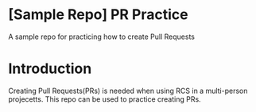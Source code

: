 # [Sample Repo] PR Practice
A sample repo for practicing how to create Pull Requests

# Introduction
Creating Pull Requests(PRs) is needed when using RCS in a multi-person projecetts. This repo can be used to practice creating PRs.